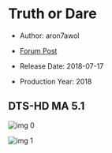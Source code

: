# Truth or Dare

* Author: aron7awol

* [Forum Post](https://www.avsforum.com/threads/bass-eq-for-filtered-movies.2995212/post-58300716)

* Release Date: 2018-07-17
* Production Year: 2018

## DTS-HD MA 5.1

![img 0](https://i.imgur.com/YRj4Fdi.jpg)

![img 1](https://i.imgur.com/wNpRFWg.jpg)

